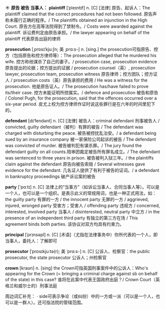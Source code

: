 ☀ <span class="category">**原告 被告 当事人：**</span>
<span class="vocabulary">**plaintiff**</span> [ˈpleɪntɪf]
<span class="definition">n. [C] [法律] 原告、起诉人：</span>The plaintiff claimed that the correct procedures had not been followed. 原告声称未履行正确的程序。/ The plaintiffs obtained an injunction in the High Court. 原告方在高等法院得到了禁制令。/ Costs were awarded against the plaintiff. 诉讼费判定由原告承担。/ the lawyer appearing on behalf of the plaintiff 代表原告出庭的律师
   
<span class="vocabulary">**prosecution**</span> [ˌprɒsɪˈkju:ʃn; 美 ˌprɑ:s-]
<span class="definition">n. [sing.] the prosecution可指原告、控方（包括原告和控方律师等）：</span>The prosecution alleged that he murdered his wife. 控方称他谋杀了自己的妻子。/ prosecution case, prosecution evidence 原告提出的论据；控方提出的证据 / prosecution counsel（英）, prosecution lawyer, prosecution team, prosecution witness 原告律师；控方团队；控方证人 / prosecution costs（英）原告承担的费用 / He was a witness for the prosecution. 他是原告证人。/ The prosecution has/have failed to prove its/their case. 控方未能证明所控属实。/ defence and prosecution 被告和原告 / Colonel Pugh, for the prosecution, said that the offences occurred over a six-year period. 皮尤上校为控方律师作证时说这些罪行是在六年的时间里犯下的。
           
<span class="vocabulary">**defendant**</span> [dɪˈfendənt]
<span class="definition">n. [C] [法律] 被告人：</span>criminal defendant 刑事被告人 / convicted, guilty defendant（被判）有罪的被告 / The defendant was charged with disturbing the peace. 被告被控扰乱治安。/ a defendant being sued by an insurance company 被一家保险公司起诉的被告 / The defendant was convicted of murder. 被告被判犯有谋杀罪。/ The jury found the defendant guilty on all counts.陪审团裁定被告所有罪名成立。/ The defendant was sentenced to three years in prison. 被告被判入狱三年。/ the plaintiffs claim against the defendant 原告向被告索赔 / Several witnesses gave evidence for the defendant. 几名证人提供了有利于被告的证词。/ a defendant in bankruptcy proceedings 破产诉讼案的被告

<span class="vocabulary">**party**</span> ['pɑːtɪ] 
<span class="definition">n. [C] 法律上的“当事方”（如诉讼当事人、合同当事人等）。可以是一个人，也可以是一个组织。是表示此义的常规用词，也是一种正式用法，如：</span>the guilty party 有罪的一方 / the innocent party 无罪的一方 / aggrieved, injured, wronged party 受害方；受害人 / offending party 违规方 / concerned, interested, involved party 当事人 / disinterested, neutral party 中立方 / in the presence of an independent third party 有独立的第三方在场 / This agreement binds both parties. 该协议对双方均具有约束力。
           
<span class="vocabulary">**principal**</span> [ˈprɪnsəpl]
<span class="definition">n. [C] [术语]（尤指在法律事务中）你所代表的一个人，即当事人，委托人：</span>了解即可           

<span class="vocabulary">**prosecutor**</span> [ˈprɒsɪkju:tə(r); 美 ˈprɑ:s-]
<span class="definition">n. [C] 公诉人、检察官：</span>the public prosecutor, the state prosecutor 公诉人；州检察官
           
<span class="vocabulary">**crown**</span> [kraʊn]
<span class="definition">n. [sing] the Crown可指英国刑事案件中的公诉人：</span>Who's appearing for the Crown (= bringing a criminal charge against sb on behalf of the state) in this case? 谁将在此案中代表王国政府出庭？/ Crown Court（英格兰和威尔士的）刑事法庭


周边词汇补充：
· side可表示争论（或纠纷）中的一方或一派（可以是一个人，也可以是一群人）。还可指法院的管辖范围。
